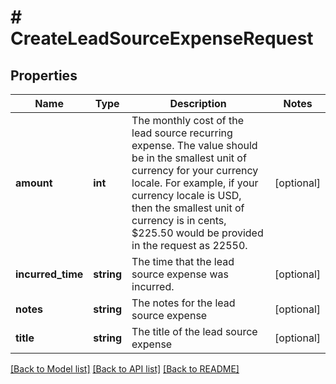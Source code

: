# # CreateLeadSourceExpenseRequest

## Properties

Name | Type | Description | Notes
------------ | ------------- | ------------- | -------------
**amount** | **int** | The monthly cost of the lead source recurring expense. The value should be in the smallest unit of currency for your currency locale. For example, if your currency locale is USD, then the smallest unit of currency is in cents, $225.50 would be provided in the request as 22550. | [optional]
**incurred_time** | **string** | The time that the lead source expense was incurred. | [optional]
**notes** | **string** | The notes for the lead source expense | [optional]
**title** | **string** | The title of the lead source expense | [optional]

[[Back to Model list]](../../README.md#models) [[Back to API list]](../../README.md#endpoints) [[Back to README]](../../README.md)
